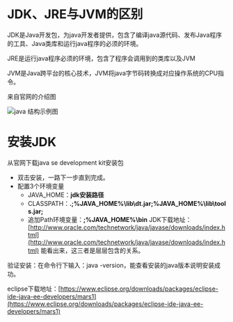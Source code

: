 # JDK、JRE与JVM的区别
JDK是Java开发包，为java开发者提供，包含了编译java源代码、发布Java程序的工具、Java类库和运行java程序的必须的环境。

JRE是运行java程序必须的环境，包含了程序会调用到的类库以及JVM

JVM是Java跨平台的核心技术，JVM将java字节码转换成对应操作系统的CPU指令。

来自官网的介绍图

![java 结构示例图](java_images\java.png)

# 安装JDK
从官网下载java se development kit安装包

* 双击安装，一路下一步直到完成。
*  配置3个环境变量
    *  JAVA_HOME：**jdk安装路径**
    *  CLASSPATH：**.;%JAVA_HOME%\lib\dt.jar;%JAVA_HOME%\lib\tools.jar;**
    *  追加Path环境变量：**;%JAVA_HOME%\bin**
JDK下载地址：[http://www.oracle.com/technetwork/java/javase/downloads/index.html](http://www.oracle.com/technetwork/java/javase/downloads/index.html)
能看出来，这三者是层层包含的关系。

验证安装：在命令行下输入：java -version，能查看安装的java版本说明安装成功。

eclipse下载地址：[https://www.eclipse.org/downloads/packages/eclipse-ide-java-ee-developers/mars1](https://www.eclipse.org/downloads/packages/eclipse-ide-java-ee-developers/mars1)

